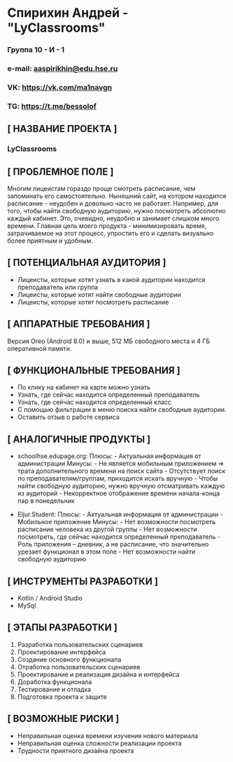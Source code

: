 # Спирихин Андрей - "LyClassrooms"

### Группа 10 - И - 1
### e-mail: aaspirikhin@edu.hse.ru
### VK: <https://vk.com/ma1navgn>
### TG: <https://t.me/bessolof>

## **[ НАЗВАНИЕ ПРОЕКТА ]**

### LyClassrooms

## **[ ПРОБЛЕМНОЕ ПОЛЕ ]**

Многим лицеистам гораздо проще смотреть расписание, чем запоминать его самостоятельно. Нынешний сайт, на котором находится расписание - неудобен и довольно часто не работает. Например, для того, чтобы найти свободную аудиторию, нужно посмотреть абсолютно каждый кабинет. Это, очевидно, неудобно и занимает слишком много времени. Главная цель моего продукта - минимизировать время, затрачиваемое на этот процесс, упростить его и сделать визуально более приятным и удобным.

## **[ ПОТЕНЦИАЛЬНАЯ АУДИТОРИЯ ]**

- Лицеисты, которые хотят узнать в какой аудитории находится преподаватель или группа
- Лицеисты, которые хотят найти свободные аудитории 
- Лицеисты, которые хотят посмотреть расписание

## **[ АППАРАТНЫЕ ТРЕБОВАНИЯ ]**

Версия Oreo (Android 8.0) и выше, 512 МБ свободного места и 4 ГБ оперативной памяти.

## **[ ФУНКЦИОНАЛЬНЫЕ ТРЕБОВАНИЯ ]**

- По клику на кабинет на карте можно узнать
- Узнать, где сейчас находится определенный преподаватель 
- Узнать, где сейчас находится определенный класс
- С помощью фильтрации в меню поиска найти свободные аудитории.
- Оставить отзыв о работе сервиса

## **[ АНАЛОГИЧНЫЕ ПРОДУКТЫ ]**

- schoolhse.edupage.org:
    Плюсы:
        -  Актуальная информация от администрации
    Минусы:
        - Не является мобильным приложением => трата дополнительного времени на поиск сайта
        - Отсутствует поиск по преподавателям/группам, приходится искать вручную
        - Чтобы найти свободную аудиторию, нужно вручную отсматривать каждую из аудиторий
        - Некорректное отображение времени начала-конца пар в понедельник

- Eljur.Student:
    Плюсы:
        - Актуальная информация от администрации 
        - Мобильное приложение
    Минусы:
        - Нет возможности посмотреть расписание человека из другой группы
        - Нет возможности посмотреть, где сейчас находится определенный преподаватель
        - Роль приложения – дневник, а не расписание, что значительно урезает функционал в этом поле
        - Нет возможности найти свободную аудиторию

## **[ ИНСТРУМЕНТЫ РАЗРАБОТКИ ]** 

- Kotlin / Android Studio
- MySql

## **[ ЭТАПЫ РАЗРАБОТКИ ]**

  1. Разработка пользовательских сценариев
  2. Проектирование интерфейса
  3. Создание основного функционала
  4. Отработка пользовательских сценариев
  5. Проектирование и реализация дизайна и интерфейса
  6. Доработка функционала
  7. Тестирование и отладка
  8. Подготовка проекта к защите

## **[ ВОЗМОЖНЫЕ РИСКИ ]**

- Неправильная оценка времени изучения нового материала
- Неправильная оценка сложности реализации проекта
- Трудности приятного дизайна проекта
